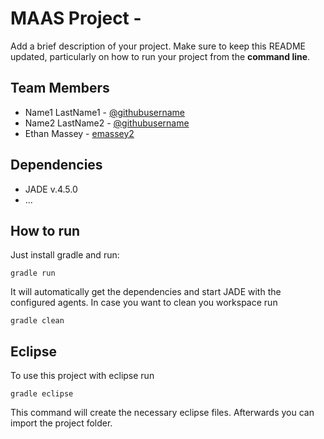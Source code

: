 # MAAS Project - <Team Name>

Add a brief description of your project. Make sure to keep this README updated, particularly on how to run your project from the **command line**.

## Team Members
* Name1 LastName1 - [@githubusername](https://github.com/username)
* Name2 LastName2 - [@githubusername](https://github.com/username)
* Ethan Massey - [emassey2](https://github.com/emassey2)

## Dependencies
* JADE v.4.5.0
* ...

## How to run
Just install gradle and run:

    gradle run

It will automatically get the dependencies and start JADE with the configured agents.
In case you want to clean you workspace run

    gradle clean

## Eclipse
To use this project with eclipse run

    gradle eclipse

This command will create the necessary eclipse files.
Afterwards you can import the project folder.
